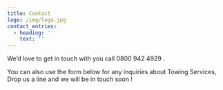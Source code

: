```yaml
---
title: Contact
logo: /img/logo.jpg
contact_entries:
  - heading: ''
    text: ''
---
```

We’d love to get in touch with you call 0800  942 4929 .

You can also use the form below for any inquiries about Towing
Services,  Drop us a line and we will be in touch soon !

